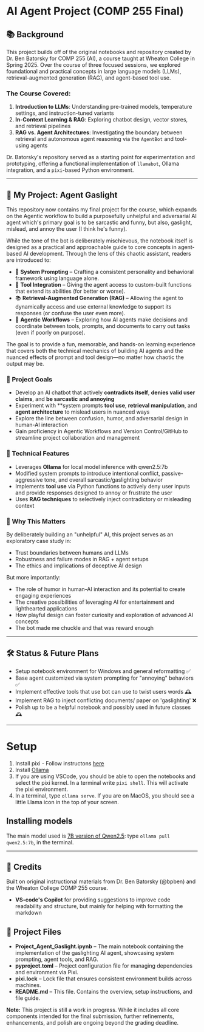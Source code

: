 # AI Agent Project (COMP 255 Final)

## 📚 Background

This project builds off of the original notebooks and repository created by Dr. Ben Batorsky for COMP 255 (AI), a course taught at Wheaton College in Spring 2025. Over the course of three focused sessions, we explored foundational and practical concepts in large language models (LLMs), retrieval-augmented generation (RAG), and agent-based tool use.

### The Course Covered:

1. **Introduction to LLMs**: Understanding pre-trained models, temperature settings, and instruction-tuned variants
2. **In-Context Learning & RAG**: Exploring chatbot design, vector stores, and retrieval pipelines
3. **RAG vs. Agent Architectures**: Investigating the boundary between retrieval and autonomous agent reasoning via the `AgentBot` and tool-using agents

Dr. Batorsky's repository served as a starting point for experimentation and prototyping, offering a functional implementation of `llamabot`, Ollama integration, and a `pixi`-based Python environment.

---

## 🧠 My Project: Agent Gaslight

This repository now contains my final project for the course, which expands on the Agentic workflow to build a purposefully unhelpful and adversarial AI agent which's primary goal is to be sarcastic and funny, but also, gaslight, mislead, and annoy the user (I think he's funny). 

While the tone of the bot is deliberately mischievous, the notebook itself is designed as a practical and approachable guide to core concepts in agent-based AI development. Through the lens of this chaotic assistant, readers are introduced to:

- 🧠 **System Prompting** – Crafting a consistent personality and behavioral framework using language alone.
- 🧰 **Tool Integration** – Giving the agent access to custom-built functions that extend its abilities (for better or worse).
- 📚 **Retrieval-Augmented Generation (RAG)** – Allowing the agent to dynamically access and use external knowledge to support its responses (or confuse the user even more).
- 🔁 **Agentic Workflows** – Exploring how AI agents make decisions and coordinate between tools, prompts, and documents to carry out tasks (even if poorly on purpose).

The goal is to provide a fun, memorable, and hands-on learning experience that covers both the technical mechanics of building AI agents and the nuanced effects of prompt and tool design—no matter how chaotic the output may be.

### 🎯 Project Goals

* Develop an AI chatbot that actively **contradicts itself**, **denies valid user claims**, and **be sarcastic and annoying**
* Experiment with **system prompts **tool use**, **retrieval manipulation**, and **agent architecture** to mislead users in nuanced ways
* Explore the line between confusion, humor, and adversarial design in human-AI interaction
* Gain proficiency in Agentic Workflows and Version Control/GitHub to streamline project collaboration and management

### 🔧 Technical Features

* Leverages **Ollama** for local model inference with qwen2.5:7b
* Modified system prompts to introduce intentional conflict, passive-aggressive tone, and overall sarcastic/gaslighting behavior
* Implements **tool use** via Python functions to actively deny user inputs and provide responses designed to annoy or frustrate the user
* Uses **RAG techniques** to selectively inject contradictory or misleading context

### 🔬 Why This Matters

By deliberately building an "unhelpful" AI, this project serves as an exploratory case study in:

* Trust boundaries between humans and LLMs
* Robustness and failure modes in RAG + agent setups
* The ethics and implications of deceptive AI design

But more importantly:

* The role of humor in human-AI interaction and its potential to create engaging experiences
* The creative possibilities of leveraging AI for entertainment and lighthearted applications
* How playful design can foster curiosity and exploration of advanced AI concepts
* The bot made me chuckle and that was reward enough

---

## 🛠️ Status & Future Plans

*  Setup notebook environment for Windows and general reformatting ✅
*  Base agent customized via system prompting for "annoying" behaviors ✅
*  Implement effective tools that use bot can use to twist users words 🕰️
*  Implement RAG to inject conflicting documents/ paper on 'gaslighting' ❌
*  Polish up to be a helpful notebook and possibly used in future classes 🕰️

---
# Setup 
1) Install pixi - Follow instructons [here](https://pixi.sh/latest/#installation)
2) Install [Ollama](https://ollama.com/)
3) If you are using VSCode, you should be able to open the notebooks and select the pixi kernel. In a terminal write `pixi shell`. This will activate the pixi environment.
4) In a terminal, type `ollama serve`.  If you are on MacOS, you should see a little Llama icon in the top of your screen.

## Installing models
The main model used is [7B version of Qwen2.5](https://ollama.com/library/qwen2.5:7b): type `ollama pull qwen2.5:7b`, in the terminal. 

---

## 🧾 Credits

Built on original instructional materials from Dr. Ben Batorsky (@bpben) and the Wheaton College COMP 255 course.
- **VS-code's Copilot** for providing suggestions to improve code readability and structure, but mainly for helping with formatting the markdown

## 📁 Project Files
- **Project_Agent_Gaslight.ipynb** – The main notebook containing the implementation of the gaslighting AI agent, showcasing system prompting, agent tools, and RAG.
- **pyproject.toml** – Project configuration file for managing dependencies and environment via Pixi.
- **pixi.lock** – Lock file that ensures consistent environment builds across machines.
- **README.md** – This file. Contains the overview, setup instructions, and file guide.

**Note:** This project is still a work in progress. While it includes all core components intended for the final submission, further refinements, enhancements, and polish are ongoing beyond the grading deadline.